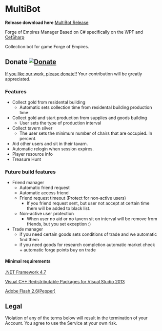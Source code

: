# MultiBot


**Release download here**
[MultiBot Release](https://1drv.ms/f/s!AuKOFjWmpJDUioo5NvQeaffnujxMcQ)

Forge of Empires Manager
Based on C# specifically on the WPF and [CefSharp](https://github.com/cefsharp/CefSharp)

Collection bot for game Forge of Empires.

## Donate [![Donate](https://img.shields.io/badge/Donate-PayPal-green.svg)](https://www.paypal.me/inferius)
[If you like our work, please donate!!](https://www.paypal.me/inferius) Your contribution will be greatly appreciated.

### Features
* Collect gold from residental building
  * Automatic sets collection time from residental building production time
* Collect gold and start production from supplies and goods building
  * User sets the type of production interval
* Collect tavern silver
  * The user sets the minimum number of chairs that are occupied. In percent.
* Aid other users and sit in their tavarn.
* Automatic relogin when session expires.
* Player resource info
* Treasure Hunt

### Future build features
* Friend manager
  * Automatic friend request
  * Automatic access friend
  * Friend request timeout (Protect for non-active users)
    * If you friend request sent, but user not accept at certain time them will be added to black list.
  * Non-active user protection
    * When user no aid or no tavern sit on interval will be remove from friends, but you set exception :)
* Trade manager
  * if you need certain goods sets conditions of trade and we automatic find them
  * if you need goods for research completion automatic market check + automatic forge points buy on trade

#### Minimal requirements
[.NET Framework 4.7](https://www.microsoft.com/en-us/download/details.aspx?id=55170)

[Visual C++ Redistributable Packages for Visual Studio 2013](http://www.microsoft.com/en-us/download/details.aspx?id=40784)

[Adobe Flash 2.6(Pepper)](https://1drv.ms/u/s!AuKOFjWmpJDUio9kNvQeaffnujxMcQ)

## Legal
Violation of any of the terms below will result in the termination of your Account. You agree to use the Service at your own risk.

